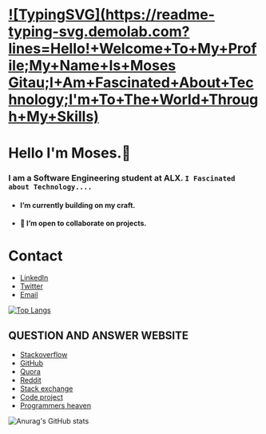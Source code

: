 # [![TypingSVG](https://readme-typing-svg.demolab.com?lines=Hello!+Welcome+To+My+Profile;My+Name+Is+Moses Gitau;I+Am+Fascinated+About+Technology;I'm+To+The+World+Through+My+Skills)](https://git.io/typing-svg)
# Hello I'm Moses.👋

### I am a Software Engineering student at ALX. `I Fascinated about Technology....`

- ####  I’m currently building on my craft.
- #### 👯 I’m open to collaborate on projects.

# Contact 
* [LinkedIn](https://www.linkedin.com/in/moses-gitau-860292246)
* [Twitter](https://twitter.com/moses__kyle?t=4C9qT0T4RmJ3Mu6Bfk4BLQ&s=09)
* [Email](mailto:moseskyle2021@gmail.com)

[![Top Langs](https://github-readme-stats.vercel.app/api/top-langs/?username=mosekyle&layout=compact)](https://github.com/mosekyle/github-readme-stats)

## QUESTION AND ANSWER WEBSITE 
* [Stackoverflow](https://Stackoverflow.com/)
* [GitHub](https://github.com/)
* [Quora](https://quora.com/)
* [Reddit](https://reddit.com/)
* [Stack exchange](https://Stackexchange.com/)
* [Code project](https://codeproject.com/)
* [Programmers heaven](https://programmersheaven.com/)

![Anurag's GitHub stats](https://github-readme-stats.vercel.app/api?username=mosekyle&show_icons=true&theme=radical)

